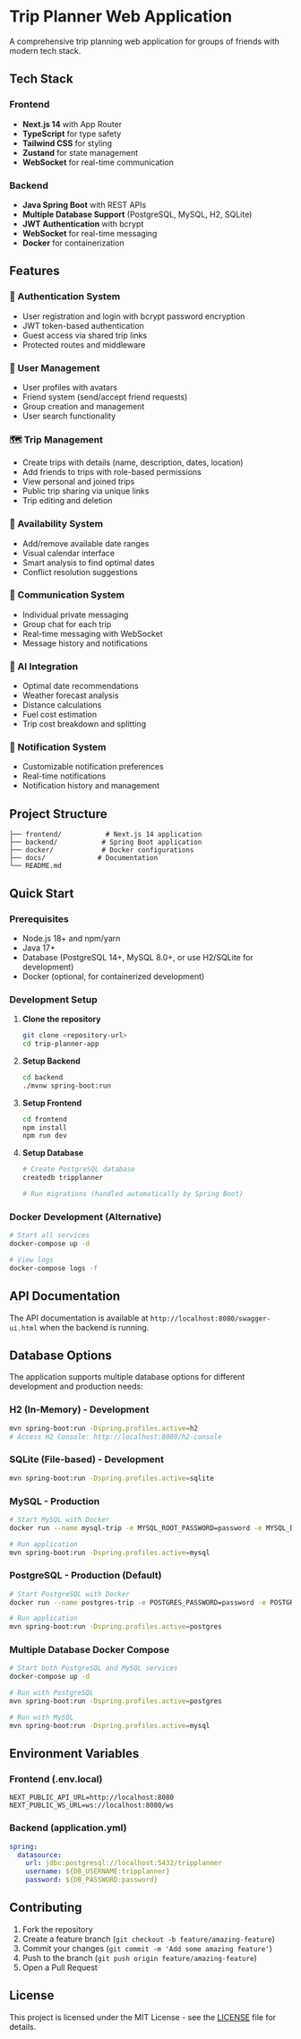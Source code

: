 # Trip Planner Web Application

A comprehensive trip planning web application for groups of friends with modern tech stack.

## Tech Stack

### Frontend
- **Next.js 14** with App Router
- **TypeScript** for type safety
- **Tailwind CSS** for styling
- **Zustand** for state management
- **WebSocket** for real-time communication

### Backend
- **Java Spring Boot** with REST APIs
- **Multiple Database Support** (PostgreSQL, MySQL, H2, SQLite)
- **JWT Authentication** with bcrypt
- **WebSocket** for real-time messaging
- **Docker** for containerization

## Features

### 🔐 Authentication System
- User registration and login with bcrypt password encryption
- JWT token-based authentication
- Guest access via shared trip links
- Protected routes and middleware

### 👥 User Management
- User profiles with avatars
- Friend system (send/accept friend requests)
- Group creation and management
- User search functionality

### 🗺️ Trip Management
- Create trips with details (name, description, dates, location)
- Add friends to trips with role-based permissions
- View personal and joined trips
- Public trip sharing via unique links
- Trip editing and deletion

### 📅 Availability System
- Add/remove available date ranges
- Visual calendar interface
- Smart analysis to find optimal dates
- Conflict resolution suggestions

### 💬 Communication System
- Individual private messaging
- Group chat for each trip
- Real-time messaging with WebSocket
- Message history and notifications

### 🤖 AI Integration
- Optimal date recommendations
- Weather forecast analysis
- Distance calculations
- Fuel cost estimation
- Trip cost breakdown and splitting

### 🔔 Notification System
- Customizable notification preferences
- Real-time notifications
- Notification history and management

## Project Structure

```
├── frontend/           # Next.js 14 application
├── backend/           # Spring Boot application
├── docker/            # Docker configurations
├── docs/             # Documentation
└── README.md
```

## Quick Start

### Prerequisites
- Node.js 18+ and npm/yarn
- Java 17+
- Database (PostgreSQL 14+, MySQL 8.0+, or use H2/SQLite for development)
- Docker (optional, for containerized development)

### Development Setup

1. **Clone the repository**
   ```bash
   git clone <repository-url>
   cd trip-planner-app
   ```

2. **Setup Backend**
   ```bash
   cd backend
   ./mvnw spring-boot:run
   ```

3. **Setup Frontend**
   ```bash
   cd frontend
   npm install
   npm run dev
   ```

4. **Setup Database**
   ```bash
   # Create PostgreSQL database
   createdb tripplanner
   
   # Run migrations (handled automatically by Spring Boot)
   ```

### Docker Development (Alternative)

```bash
# Start all services
docker-compose up -d

# View logs
docker-compose logs -f
```

## API Documentation

The API documentation is available at `http://localhost:8080/swagger-ui.html` when the backend is running.

## Database Options

The application supports multiple database options for different development and production needs:

### H2 (In-Memory) - Development
```bash
mvn spring-boot:run -Dspring.profiles.active=h2
# Access H2 Console: http://localhost:8080/h2-console
```

### SQLite (File-based) - Development
```bash
mvn spring-boot:run -Dspring.profiles.active=sqlite
```

### MySQL - Production
```bash
# Start MySQL with Docker
docker run --name mysql-trip -e MYSQL_ROOT_PASSWORD=password -e MYSQL_DATABASE=tripdb -p 3306:3306 -d mysql:8.0

# Run application
mvn spring-boot:run -Dspring.profiles.active=mysql
```

### PostgreSQL - Production (Default)
```bash
# Start PostgreSQL with Docker  
docker run --name postgres-trip -e POSTGRES_PASSWORD=password -e POSTGRES_DB=tripdb -p 5432:5432 -d postgres:15

# Run application
mvn spring-boot:run -Dspring.profiles.active=postgres
```

### Multiple Database Docker Compose
```bash
# Start both PostgreSQL and MySQL services
docker-compose up -d

# Run with PostgreSQL
mvn spring-boot:run -Dspring.profiles.active=postgres

# Run with MySQL  
mvn spring-boot:run -Dspring.profiles.active=mysql
```

## Environment Variables

### Frontend (.env.local)
```
NEXT_PUBLIC_API_URL=http://localhost:8080
NEXT_PUBLIC_WS_URL=ws://localhost:8080/ws
```

### Backend (application.yml)
```yaml
spring:
  datasource:
    url: jdbc:postgresql://localhost:5432/tripplanner
    username: ${DB_USERNAME:tripplanner}
    password: ${DB_PASSWORD:password}
```

## Contributing

1. Fork the repository
2. Create a feature branch (`git checkout -b feature/amazing-feature`)
3. Commit your changes (`git commit -m 'Add some amazing feature'`)
4. Push to the branch (`git push origin feature/amazing-feature`)
5. Open a Pull Request

## License

This project is licensed under the MIT License - see the [LICENSE](LICENSE) file for details.